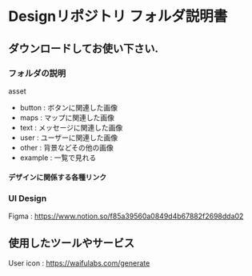 # Designリポジトリ フォルダ説明書

## ダウンロードしてお使い下さい.

### フォルダの説明

asset
  - button : ボタンに関連した画像
  - maps : マップに関連した画像
  - text : メッセージに関連した画像
  - user : ユーザーに関連した画像
  - other : 背景などその他の画像
  - example : 一覧で見れる

#### デザインに関係する各種リンク

### UI Design

Figma : <https://www.notion.so/f85a39560a0849d4b67882f2698dda02>

## 使用したツールやサービス

User icon : <https://waifulabs.com/generate>